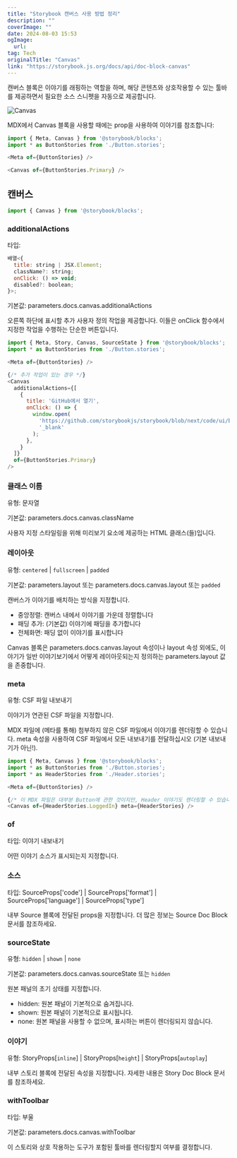 ```yaml
---
title: "Storybook 캔버스 사용 방법 정리"
description: ""
coverImage: ""
date: 2024-08-03 15:53
ogImage: 
  url: 
tag: Tech
originalTitle: "Canvas"
link: "https://storybook.js.org/docs/api/doc-block-canvas"
---
```





캔버스 블록은 이야기를 래핑하는 역할을 하며, 해당 콘텐츠와 상호작용할 수 있는 툴바를 제공하면서 필요한 소스 스니펫을 자동으로 제공합니다.

![Canvas](/assets/img/Canvas_0.png)

MDX에서 Canvas 블록을 사용할 때에는 prop을 사용하여 이야기를 참조합니다:

```js
import { Meta, Canvas } from '@storybook/blocks';
import * as ButtonStories from './Button.stories';

<Meta of={ButtonStories} />

<Canvas of={ButtonStories.Primary} />
```



## 캔버스

```js
import { Canvas } from '@storybook/blocks';
```

### additionalActions

타입:



```js
배열<{
  title: string | JSX.Element;
  className?: string;
  onClick: () => void;
  disabled?: boolean;
}>;
```

기본값: parameters.docs.canvas.additionalActions

오른쪽 하단에 표시할 추가 사용자 정의 작업을 제공합니다. 이들은 onClick 함수에서 지정한 작업을 수행하는 단순한 버튼입니다.

```js
import { Meta, Story, Canvas, SourceState } from '@storybook/blocks';
import * as ButtonStories from './Button.stories';

<Meta of={ButtonStories} />

{/* 추가 작업이 있는 경우 */}
<Canvas
  additionalActions={[
    {
      title: 'GitHub에서 열기',
      onClick: () => {
        window.open(
          'https://github.com/storybookjs/storybook/blob/next/code/ui/blocks/src/examples/Button.stories.tsx',
          '_blank'
        );
      },
    }
  ]}
  of={ButtonStories.Primary}
/>
```



### 클래스 이름

유형: 문자열

기본값: parameters.docs.canvas.className

사용자 지정 스타일링을 위해 미리보기 요소에 제공하는 HTML 클래스(들)입니다.



### 레이아웃

유형: `centered` | `fullscreen` | `padded`

기본값: parameters.layout 또는 parameters.docs.canvas.layout 또는 `padded`

캔버스가 이야기를 배치하는 방식을 지정합니다.



- 중앙정렬: 캔버스 내에서 이야기를 가운데 정렬합니다
- 패딩 추가: (기본값) 이야기에 패딩을 추가합니다
- 전체화면: 패딩 없이 이야기를 표시합니다

Canvas 블록은 parameters.docs.canvas.layout 속성이나 layout 속성 외에도, 이야기가 일반 이야기보기에서 어떻게 레이아웃되는지 정의하는 parameters.layout 값을 존중합니다.

### meta

유형: CSF 파일 내보내기



이야기가 연관된 CSF 파일을 지정합니다.

MDX 파일에 (메타를 통해) 첨부하지 않은 CSF 파일에서 이야기를 렌더링할 수 있습니다. meta 속성을 사용하여 CSF 파일에서 모든 내보내기를 전달하십시오 (기본 내보내기가 아닌!).

```js
import { Meta, Canvas } from '@storybook/blocks';
import * as ButtonStories from './Button.stories';
import * as HeaderStories from './Header.stories';

<Meta of={ButtonStories} />

{/* 이 MDX 파일은 대부분 Button에 관한 것이지만, Header 이야기도 렌더링할 수 있습니다 */}
<Canvas of={HeaderStories.LoggedIn} meta={HeaderStories} />
```

### of



타입: 이야기 내보내기

어떤 이야기 소스가 표시되는지 지정합니다.

### 소스

타입: SourceProps['code'] | SourceProps['format'] | SourceProps['language'] | SourceProps['type']



내부 Source 블록에 전달된 props을 지정합니다. 더 많은 정보는 Source Doc Block 문서를 참조하세요.

### sourceState

유형: `hidden` | `shown` | `none`

기본값: parameters.docs.canvas.sourceState 또는 `hidden`



원본 패널의 초기 상태를 지정합니다.

- hidden: 원본 패널이 기본적으로 숨겨집니다.
- shown: 원본 패널이 기본적으로 표시됩니다.
- none: 원본 패널을 사용할 수 없으며, 표시하는 버튼이 렌더링되지 않습니다.

### 이야기

유형: StoryProps[`inline`] | StoryProps[`height`] | StoryProps[`autoplay`]



내부 스토리 블록에 전달된 속성을 지정합니다. 자세한 내용은 Story Doc Block 문서를 참조하세요.

### withToolbar

타입: 부울

기본값: parameters.docs.canvas.withToolbar



이 스토리와 상호 작용하는 도구가 포함된 툴바를 렌더링할지 여부를 결정합니다.